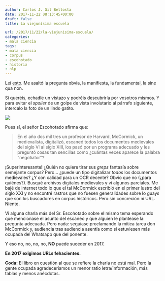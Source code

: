 ```yaml
---
author: Carlos J. Gil Bellosta
date: 2017-11-22 08:13:45+00:00
draft: false
title: La viejunísima escuela

url: /2017/11/22/la-viejunisima-escuela/
categories:
- mala ciencia
tags:
- mala ciencia
- corpus
- escohotado
- historia
- nlp
---
```


Leí [esto](http://parerga-und-paralipomena.blogspot.com.es/2015/06/conferencia-de-antonio-escohotado-los.html). Me asaltó la pregunta obvia, la manifiesta, la fundamental, la sine qua non.

Si queréis, echadle un vistazo y podréis descubrirla por vosotros mismos. Y para evitar el _spoiler_ de un golpe de vista involutario al párrafo siguiente, intercalo la foto de un lindo gatito.

![](/wp-uploads/2017/11/gato.jpg)

Pues sí, el señor Escohotado afirma que:

>En el año dos mil tres un profesor de Harvard, McCormick, un medievalista, digitalizó, escaneó todos los documentos medievales del siglo VI al siglo XIII, los pasó por un programa adecuado y les preguntó cosas tan sencillas como ¿cuántas veces aparece la palabra “negotiator”?

¡Superinteresante! ¿Quién no quiere tirar sus _greps_ fantasía sobre semejante corpus? Pero... ¿puede un tipo digitalizar _todos_ los documentos medievales? ¿Y con calidad para un OCR decente? Obvio que no (¿para quiénes?). Busqué archivos digitales medievales y vi algunos parciales. Me bajé de internet todo lo que el tal McCormick escribió en el primer lustro del siglo XXI y no encontré rastros que no fuesen generalidades sobre lo guays que son los buscadores en corpus históricos. Pero sin concreción ni URL. Niente.

Vi alguna charla más del Sr. Escohotado sobre el mismo tema esperando que mencionase el asunto del escaneo y que alguien le plantease la pregunta adecuada. Pero nada: seguíase proclamando la mítica tarea don McCormick y, audiencia tras audiencia asentía como si estuviesen más ocupada del Whatsapp que del ponente.

Y eso no, no, no, no, **NO** puede suceder en 2017.

**En 2017 exigimos URLs fehacientes.**

**Coda:** El libro en cuestión al que se refiere la charla no está mal. Pero la gente ocupada agradeceríamos un menor ratio letra/información, más tablas y menos anécdotas.